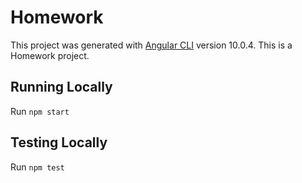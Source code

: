# Homework

This project was generated with [Angular CLI](https://github.com/angular/angular-cli) version 10.0.4.
This is a Homework project.

## Running Locally

Run `npm start`

## Testing Locally

Run `npm test`
